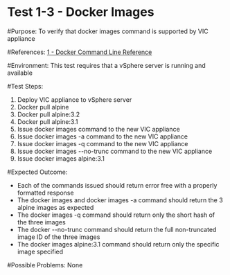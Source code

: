 Test 1-3 - Docker Images
=======

#Purpose:
To verify that docker images command is supported by VIC appliance

#References:
[1 - Docker Command Line Reference](https://docs.docker.com/engine/reference/commandline/images/)

#Environment:
This test requires that a vSphere server is running and available

#Test Steps:
1. Deploy VIC appliance to vSphere server
2. Docker pull alpine
3. Docker pull alpine:3.2
4. Docker pull alpine:3.1
5. Issue docker images command to the new VIC appliance
6. Issue docker images -a command to the new VIC appliance
7. Issue docker images -q command to the new VIC appliance
8. Issue docker images --no-trunc command to the new VIC appliance
9. Issue docker images alpine:3.1

#Expected Outcome:
* Each of the commands issued should return error free with a properly formatted response
* The docker images and docker images -a command should return the 3 alpine images as expected
* The docker images -q command should return only the short hash of the three images
* The docker --no-trunc command should return the full non-truncated image ID of the three images
* The docker images alpine:3.1 command should return only the specific image specified

#Possible Problems:
None